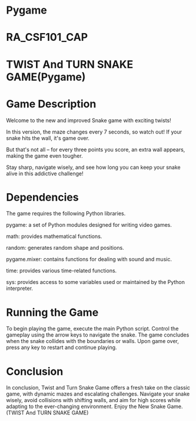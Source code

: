 # Pygame
# RA_CSF101_CAP
# TWIST And TURN SNAKE GAME(Pygame)

# Game Description
Welcome to the new and improved Snake game with exciting twists!

In this version, the maze changes every 7 seconds, so watch out! If your snake hits the wall, it's game over.

But that's not all – for every three points you score, an extra wall appears, making the game even tougher.

Stay sharp, navigate wisely, and see how long you can keep your snake alive in this addictive challenge!

# Dependencies 
The game requires the following Python libraries.

pygame: a set of Python modules designed for writing video games.

math: provides mathematical functions.

random: generates random shape and positions.

pygame.mixer: contains functions for dealing with sound and music.

time: provides various time-related functions.

sys: provides access to some variables used or maintained by the Python interpreter.

# Running the Game
To begin playing the game, execute the main Python script. Control the gameplay using the arrow keys to navigate the snake. The game concludes when the snake collides with the boundaries or walls. Upon game over, press any key to restart and continue playing.

# Conclusion 
In conclusion, Twist and Turn Snake Game offers a fresh take on the classic game, with dynamic mazes and escalating challenges. Navigate your snake wisely, avoid collisions with shifting walls, and aim for high scores while adapting to the ever-changing environment. Enjoy the New Snake Game.(TWIST And TURN SNAKE GAME)
